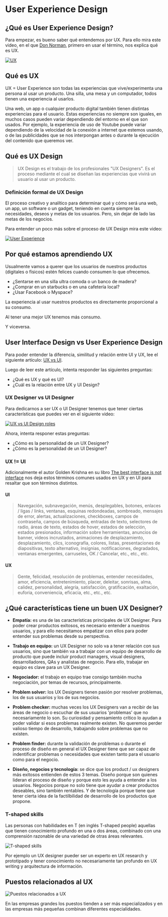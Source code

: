 # User Experience Design

## ¿Qué es User Experience Design?

Para empezar, es bueno saber qué entendemos por UX. Para ello mira este video,
en el que [Don Norman](https://es.wikipedia.org/wiki/Donald_Norman), primero en
usar el término, nos explica qué es UX.

[![UX](https://i.ytimg.com/vi/9BdtGjoIN4E/0.jpg)](https://www.youtube.com/watch?v=9BdtGjoIN4E&cc_lang_pref=es&cc_load_policy=1)

## Qué es UX

UX = User Experience son todas las experiencias que vive/experimenta una persona
al usar un producto. Una silla, una mesa y un computador, todos tienen una
experiencia al usarlos.

Una web, un app o cualquier producto digital también tienen distintas
experiencias para el usuario. Estas experiencias no siempre son iguales, en
muchos casos pueden variar dependiendo del entorno en el que son usados. Por
ejemplo, la experiencia de uso de Youtube puede variar dependiendo de la
velocidad de la conexión a internet que estemos usando, o de las publicidades
que se nos interpongan antes o durante la ejecución del contenido que queremos
ver.

## Qué es UX Design

> UX Design es el trabajo de los profesionales "UX Designers". Es el proceso
> mediante el cual se diseñan las experiencias que vivirá un usuario al usar un
> producto.

### Definición formal de UX Design

El proceso creativo y analítico para determinar qué y cómo será una web, un app,
un software o un gadget, teniendo en cuenta siempre las necesidades, deseos y
metas de los usuarios. Pero, sin dejar de lado las metas de los negocios.

Para entender un poco más sobre el proceso de UX Design mira este video:

[![User Experience](https://img.youtube.com/vi/wmmVhVIxW-A/0.jpg)](https://www.youtube.com/watch?v=wmmVhVIxW-A&amp=&feature=youtu.be)

## Por qué estamos aprendiendo UX

Usualmente vamos a querer que los usuarios de nuestros productos (digitales o
físicos) estén felices cuando consumen lo que ofrecemos.

- ¿Sentarse en una silla ultra comoda o un banco de madera?
- ¿Comprar en un starbucks o en una cafetería local?
- ¿Usar Facebook o Myspace?

La experiencia al usar nuestros productos es directamente proporcional a su
consumo.

Al tener una mejor UX tenemos más consumo.

Y viceversa.

## User Interface Design vs User Experience Design

Para poder entender la diferencia, similitud y relación entre UI y UX, lee el
siguiente artículo: [UX vs UI](http://blog.acantu.com/que-es-ux-y-ui/).

Luego de leer este artículo, intenta responder las siguientes preguntas:

- ¿Qué es UX y qué es UI?
- ¿Cuál es la relación entre UX y UI Design?

### UX Designer vs UI Designer

Para dedicarnos a ser UX o UI Designer tenemos que tener ciertas características
que puedes ver en el siguiente video:

[![UX vs UI Design roles](https://img.youtube.com/vi/ft5TzxG-LAc/0.jpg)](https://www.youtube.com/watch?v=ft5TzxG-LAc&cc_lang_pref=es&cc_load_policy=1)

Ahora, intenta responer estas preguntas:

- ¿Cómo es la personalidad de un UX Designer?
- ¿Cómo es la personalidad de un UI Designer?

### UX != UI

Adicionalmente el autor Golden Krishna en su libro [The best interface is not interface](http://www.nointerface.com/book/)
nos deja estos términos comunes usados en UX y en UI para resaltar que son
términos distintos.

#### UI

> Navegación, subnavegación, menús, desplegables, botones, enlaces / ligas /
> links, ventanas, esquinas redondeadas, sombreado, mensajes de error, alertas,
> actualizaciones, checkboxes, campos de contraseña, campos de búsqueda,
> entradas de texto, selectores de radio, áreas de texto, estados de hover,
> estados de selección, estados presionados, información sobre herramientas,
> anuncios de banner, videos incrustados, animaciones de desplazamiento,
> desplazamiento, clics, iconografía, colores, listas, presentaciones de
> diapositivas, texto alternativo, insignias, notificaciones, degradados,
> ventanas emergentes, carruseles, OK / Cancelar, etc., etc., etc.

#### UX

> Gente, felicidad, resolución de problemas, entender necesidades, amor,
> eficiencia, entretenimiento, placer, deleitar, sonrisas, alma, calidez,
> personalidad, alegría, satisfacción, gratificación, exaltación, euforia,
> conveniencia,  eficacia, etc., etc., etc.


## ¿Qué características tiene un buen UX Designer?

* **Empatía:** es una de las características principales de UX Designer. Para
poder crear productos exitosos, es necesario entender a nuestros usuarios, y
para ello necesitamos empatizar con ellos para poder entender sus problemas
desde su perspectiva.


* **Trabajo en equipo:** un UX Designer no solo va a tener relación con sus
  usuarios, sino que también va a trabajar con un equipo de desarrollo de
  producto que puede incluir product managers, visual designers,
  desarrolladores, QAs y analistas de negocio. Para ello, trabajar en equipo es
  clave para un UX Designer.
* **Negociador:** el trabajo en equipo trae consigo también mucha negociación,
  por temas de recursos, principalmente.
* **Problem solver:** los UX Designers tienen pasión por resolver problemas, los
  de sus usuarios y los de sus negocios.
* **Problem checker:** muchas veces los UX Designers van a recibir de las áreas
  de negocio o escuchar de sus usuarios 'problemas' que no necesariamente lo
  son. Su curiosidad y pensamiento crítico lo ayudan a poder validar si esos
  problemas realmente existen. No queremos perder valioso tiempo de desarrollo,
  trabajando sobre problemas que no existen.
* **Problem finder:** durante la validación de problemas o durante el proceso de
  diseño en general el UX Designer tiene que ser capaz de indentificar problemas
  o necesidades que existen tanto para el usuario como para el negocio.
* **Diseño, negocios y tecnología:** se dice que los product / ux designers más
  exitosos entienden de estos 3 temas. Diseño porque son quienes lideran el
  proceso de diseño y porque esto les ayuda a entender a los usuarios. Negocios
  porque no solo tiene que ayudar a crear productos deseables, sino también
  rentables. Y de tecnología porque tiene que tener cierta idea de la
  factilbilidad de desarrollo de los productos que propone.

### T-shaped skills

Las personas con habilidades en T (en inglés T-shaped people) aquellas que
tienen conocimiento profundo en una o dos áreas, combinado con una comprensión
razonable de una variedad de otras áreas relevantes.

![T-shaped skills](https://fotos.subefotos.com/96bdd078734baef5f177c55bc9c05a78o.png)

Por ejemplo un UX designer pueder ser un experto en UX research y prototipado y
tener conocimiento no necesariamente tan profundo en UX writing y arquitectura
de información.


## Puestos relacionados al UX

![Puestos relacionados a UX](https://fotos.subefotos.com/8e6469bf296f6e99f434ab723e68534do.jpg)

En las empresas grandes los puestos tienden a ser más especializados y en las
empresas más pequeñas combinan diferentes especialidades.